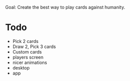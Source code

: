 Goal: Create the best way to play cards against humanity.

Todo
====
- Pick 2 cards
- Draw 2, Pick 3 cards
- Custom cards
- players screen
- nicer animations
- desktop
- app
